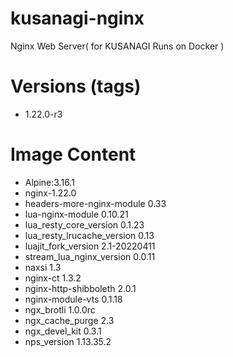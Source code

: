 # kusanagi-nginx

Nginx Web Server( for KUSANAGI Runs on Docker )

# Versions (tags)

- 1.22.0-r3

# Image Content

- Alpine:3.16.1
- nginx-1.22.0
- headers-more-nginx-module 0.33
- lua-nginx-module 0.10.21
- lua_resty_core_version 0.1.23
- lua_resty_lrucache_version 0.13
- luajit_fork_version 2.1-20220411
- stream_lua_nginx_version 0.0.11
- naxsi 1.3
- nginx-ct 1.3.2
- nginx-http-shibboleth 2.0.1
- nginx-module-vts 0.1.18
- ngx_brotli 1.0.0rc
- ngx_cache_purge 2.3
- ngx_devel_kit 0.3.1
- nps_version 1.13.35.2

